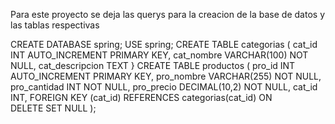 Para este proyecto se deja las querys para la creacion de la base de datos y las tablas respectivas

CREATE DATABASE spring;
USE spring;
CREATE TABLE categorias (
    cat_id INT AUTO_INCREMENT PRIMARY KEY,
    cat_nombre VARCHAR(100) NOT NULL,
    cat_descripcion TEXT
}
CREATE TABLE productos (
    pro_id INT AUTO_INCREMENT PRIMARY KEY,
    pro_nombre VARCHAR(255) NOT NULL,
    pro_cantidad INT NOT NULL,
    pro_precio DECIMAL(10,2) NOT NULL,
    cat_id INT,
    FOREIGN KEY (cat_id) REFERENCES categorias(cat_id) ON DELETE SET NULL
);
